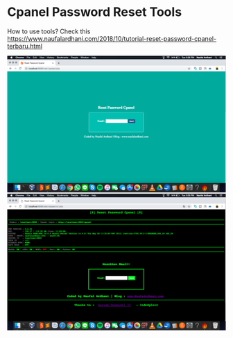 # Cpanel Password Reset Tools

How to use tools? Check this https://www.naufalardhani.com/2018/10/tutorial-reset-password-cpanel-terbaru.html

![alt text](https://github.com/naufalardhani/cpanel-pass-reset/blob/master/v1.png)
![alt text](https://github.com/naufalardhani/cpanel-pass-reset/blob/master/v2.png)
